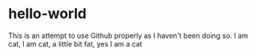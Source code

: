 # hello-world
This is an attempt to use Github properly as I haven't been doing so.
I am cat, I am cat, a little bit fat, yes I am a cat

